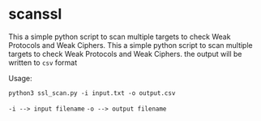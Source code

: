 # scanssl
This a simple python script to scan multiple targets to check Weak Protocols and Weak Ciphers. This a simple python script to scan multiple targets to check Weak Protocols and Weak Ciphers. the output will be written to `csv` format

Usage:

`python3 ssl_scan.py -i input.txt -o output.csv`


`-i --> input filename`
`-o --> output filename`
